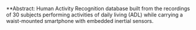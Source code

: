 **Abstract: Human Activity Recognition database built from the recordings of 30 subjects performing activities of daily living (ADL) while carrying a waist-mounted smartphone with embedded inertial sensors.

